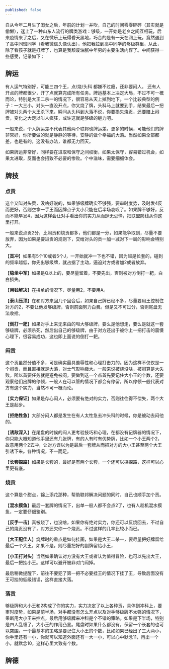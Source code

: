 ```yaml
---
published: false
---
```

自从今年二月生了闺女之后，年前的计划一并吹，自己的时间零零碎碎（其实就是偷懒），迷上了一种山东人流行的牌类游戏：够级，一开始是老乡之间互相玩，后来疫情来了之后，又在微乐上玩得昏天黑地，巧合的是有一天在网上玩，竟然遇到了高中同班同学（看我微信头像认出），他把我拉到高中同学的够级群里，从此，除了看孩子就是打牌了，也算是我颓废油腻中年男的主要生活内容了。中间获得一些感受，记录如下：

## 牌运

有人运气特别好，可能三四个王，点/烧/头科 都嫌不过瘾，还非要闷人。 还有人开点的牌都很少，开了点就算完成所有任务。牌运基本上决定大局，不过不可一概而论，特别是大王二杀一的情况下，很容易从天上掉到地下。一个比较典型的例子：一大三小，对头一直没开点，你又烧了牌，头科马上就要到手，结果最后一把牌被对头两个大王杀下来，瞬间从头科到大落不说，你要损失烧贡，还要赔上闷贡，变化之大足以叫人疯狂，或许这就是够级的魅力吧。

一般来说，个人牌运差不代表其他两个联邦也牌运差。更多的时候，可能他们的牌非常好，你所要做的就是静静的等待，安静的做个幸福的大落。当然如果全部都差，也是有的，这没有办法，谁都无力回天。

如果牌运非常好，同样要在进取和保守之间权衡，如果太保守，容易错过机会，如果太进取，反而也会招致不必要的惨败。个中滋味，需要细细体会。

## 牌技

### 点贡

这个又叫对头贡，没啥好说的，如果够级牌确实不够强，要审时度势，及时发4反而更好，否则空拿一手王而因牌点子太小只能在后半场哀叹了。如果牌不够好，反而不能早发4，因为这样会让对手看出你的实力从而肆无忌惮，把联盟防线从你这里打开。

一般来说点贡2分，比闷贡和烧贡都多，他们都是一分，如果能争取到，尽量不要放弃，因为如果是要进贡的规则下，交给对头的贡一加一减对下一局的影响会特别大。

【**首冲**】如果有5个10或者5个J，一开始就冲一下也不错，因为越是长套的，碰到的频率越低，你先出够级牌，就占据了主动，逼迫对方或者加2或者放弃。

【**稳坐中军**】如果是Q以上的，要尽量留着，不要先出，否则被对方倒打一耙，白白损失。

【**用钱解决**】在拼单的情况下，尽量用2，不要用A。

【**泰山压顶**】在和对方来回几个回合后，如果自己牌已经不多，尽量要用王控制住对方的2，不要让他发够级牌，否则前面努力白费。但是又不可过分，否则尾盘无法收拾。

【**倒打一耙**】如果对手上来无来由的甩大够级牌，要么是他想走，要么是就这一套够级牌，必须杀死，然后出自己的够级牌，由于对方还出于被你上一把打击的震慑心理下，很容易成功，这也即上面说的倒打一耙。

### 闷贡

这个贡虽然分值不多，可是确实最具羞辱性和心理打击力的。因为这样不仅仅是一个闷贡，而且直接就是大落，对士气影响极大。一般来说被烧没啥，被闷算是大失败。所以首要任务就是避免被闷，要做到这一个点首先要记住大小王的个数，还要观察他们出牌的停顿，一般人在可以管的情况下都会有停留，所以停顿一般代表对方有这个实力，当然不可一概而论。

【**实力保证**】如果是存心闷人，必须要有绝对的实力，否则往往得不偿失，两个大王是起步。

【**拒绝性急**】大部分闷人都是发生在有人太性急去冲头科的时候，你是被动去闷他的。

【**诱敌深入**】在尾盘的时候的闷人更考验技巧和心理，在都没有记牌器的情况下，你只能大概知道他手里还有几张牌，有的人有时有优势牌，比如一个小王两个2，故意用两个2去冲，让对方误以为是最后一套牌从而把对方的大小王甚至两个大王引诱下来。各种情况，不一而足。

【**长套探路**】如果是长套的，最好是有两个长套，一个还可以探探路，这样可以心里更有底。

### 烧贡

这个算是个甜点，锦上添花那种，帮助联邦解决问题的同时，自己也顺手加个贡。

【**混水摸鱼**】最后一套牌的情况下，出单一般人都不会点2了，也有人趁机混水摸鱼，一定要仔细鉴别。

【**反手一击**】真被烧了，也没啥，如果你有绝对实力，你还可以反烧回去，不过自己的烧贡没有了，对方还欠你一个烧贡。不过这样的几率比较小而已。

【**大王配佳人**】烧牌时的重点是如何挂画，如果是大王二杀一，要尽量把好牌留给最后一个大王，如果不是，则尽量把好的副牌留给小王，

【**小王打对头**】当然如果确认对方没有大王或者认为值得冒险，也可以先出大王，最后一把挂小王。这样可以避开被非对门闷掉。

最后稍微提醒下，前往不要犯了第一把不必要挂王的情况下挂了王，导致后面没有王可挂的低级错误，这样直接大落。

### 落贡

够级牌和大小王和2构成了你的实力，实力决定了以上各种贡，具体到冲科上，要审时度势，如果是前半场，对手都没有怎么开点以及对手够级牌不太强的情况下，果断用大小王来控点，最后用够级牌来冲科是个不错的策略。如果是下半场，特别是四人乱缠了，大小王的作用凸显。尾盘时如果什么都没有，保留一个长套的也可以突围。一个最基本的策略是要记住大小王的个数，比如如果已经出了三大两小，你手里还有一小，你就可以知道外面还有一大一小，可以心中默念11，再出一个小，就默念10，这样心里大致有个数。

## 牌德
